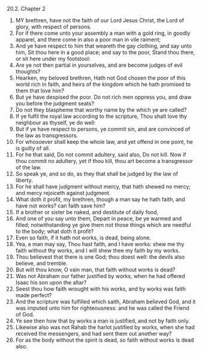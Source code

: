 20.2. Chapter 2
1. MY brethren, have not the faith of our Lord Jesus Christ, the Lord of glory, with respect of persons.
2. For if there come unto your assembly a man with a gold ring, in goodly apparel, and there come in also a poor man in vile raiment;
3. And ye have respect to him that weareth the gay clothing, and say unto him, Sit thou here in a good place; and say to the poor, Stand thou there, or sit here under my footstool:
4. Are ye not then partial in yourselves, and are become judges of evil thoughts?
5. Hearken, my beloved brethren, Hath not God chosen the poor of this world rich in faith, and heirs of the kingdom which he hath promised to them that love him?
6. But ye have despised the poor. Do not rich men oppress you, and draw you before the judgment seats?
7. Do not they blaspheme that worthy name by the which ye are called?
8. If ye fulfil the royal law according to the scripture, Thou shalt love thy neighbour as thyself, ye do well:
9. But if ye have respect to persons, ye commit sin, and are convinced of the law as transgressors.
10. For whosoever shall keep the whole law, and yet offend in one point, he is guilty of all.
11. For he that said, Do not commit adultery, said also, Do not kill. Now if thou commit no adultery, yet if thou kill, thou art become a transgressor of the law.
12. So speak ye, and so do, as they that shall be judged by the law of liberty.
13. For he shall have judgment without mercy, that hath shewed no mercy; and mercy rejoiceth against judgment.
14. What doth it profit, my brethren, though a man say he hath faith, and have not works? can faith save him?
15. If a brother or sister be naked, and destitute of daily food,
16. And one of you say unto them, Depart in peace, be ye warmed and filled; notwithstanding ye give them not those things which are needful to the body; what doth it profit?
17. Even so faith, if it hath not works, is dead, being alone.
18. Yea, a man may say, Thou hast faith, and I have works: shew me thy faith without thy works, and I will shew thee my faith by my works.
19. Thou believest that there is one God; thou doest well: the devils also believe, and tremble.
20. But wilt thou know, O vain man, that faith without works is dead?
21. Was not Abraham our father justified by works, when he had offered Isaac his son upon the altar?
22. Seest thou how faith wrought with his works, and by works was faith made perfect?
23. And the scripture was fulfilled which saith, Abraham believed God, and it was imputed unto him for righteousness: and he was called the Friend of God.
24. Ye see then how that by works a man is justified, and not by faith only.
25. Likewise also was not Rahab the harlot justified by works, when she had received the messengers, and had sent them out another way?
26. For as the body without the spirit is dead, so faith without works is dead also.

